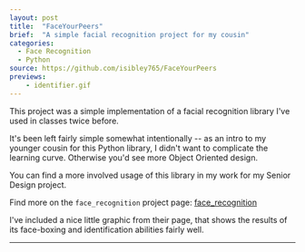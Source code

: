 ```yaml
---
layout: post
title:  "FaceYourPeers"
brief:  "A simple facial recognition project for my cousin"
categories:
  - Face Recognition
  - Python
source: https://github.com/isibley765/FaceYourPeers
previews:
    - identifier.gif
---
```


This project was a simple implementation of a facial recognition library I've used in classes twice before.

It's been left fairly simple somewhat intentionally -- as an intro to my younger cousin for this Python library,
I didn't want to complicate the learning curve. Otherwise you'd see more Object Oriented design.

You can find a more involved usage of this library in my work for my Senior Design project.

Find more on the `face_recognition` project page: [face_recognition](https://pypi.org/project/face-recognition/)

I've included a nice little graphic from their page, that shows the results of its face-boxing and identification
abilities fairly well.

---
